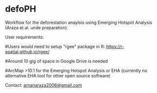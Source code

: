 # defoPH

Workflow for the deforestation anaylsis using Emerging Hotspot Analysis (Araza et al. unde preparation). 

User requirements:

#Users would need to setup "rgee" package in R: https://r-spatial.github.io/rgee/

#Around 10 gig of space in Google Drive is needed

#ArcMap >10.1 for the Emerging Hotspot Analysis or EHA (currently no alternative EHA tool for other open source software)

Contact: arnanaraza2006@gmail.com

